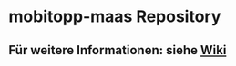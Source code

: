 # mobitopp-maas Repository

## Für weitere Informationen: siehe [Wiki](https://gitlab.ifv.kit.edu/vs3110/mobitopp-maas/wikis/home)